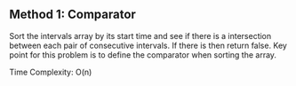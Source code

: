 ## Method 1: Comparator

Sort the intervals array by its start time and see if there is a intersection between each pair of consecutive intervals. If there is then return false.
Key point for this problem is to define the comparator when sorting the array.

Time Complexity: O(n)
